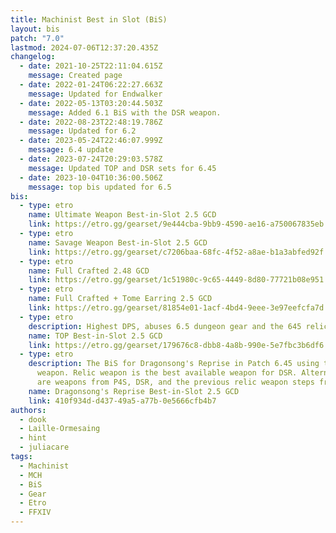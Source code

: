 ```yaml
---
title: Machinist Best in Slot (BiS)
layout: bis
patch: "7.0"
lastmod: 2024-07-06T12:37:20.435Z
changelog:
  - date: 2021-10-25T22:11:04.615Z
    message: Created page
  - date: 2022-01-24T06:22:27.663Z
    message: Updated for Endwalker
  - date: 2022-05-13T03:20:44.503Z
    message: Added 6.1 BiS with the DSR weapon.
  - date: 2022-08-23T22:48:19.786Z
    message: Updated for 6.2
  - date: 2023-05-24T22:46:07.999Z
    message: 6.4 update
  - date: 2023-07-24T20:29:03.578Z
    message: Updated TOP and DSR sets for 6.45
  - date: 2023-10-04T10:36:00.506Z
    message: top bis updated for 6.5
bis:
  - type: etro
    name: Ultimate Weapon Best-in-Slot 2.5 GCD
    link: https://etro.gg/gearset/9e444cba-9bb9-4590-ae16-a750067835eb
  - type: etro
    name: Savage Weapon Best-in-Slot 2.5 GCD
    link: https://etro.gg/gearset/c7206baa-68fc-4f52-a8ae-b1a3abfed92f
  - type: etro
    name: Full Crafted 2.48 GCD
    link: https://etro.gg/gearset/1c51980c-9c65-4449-8d80-77721b08e951
  - type: etro
    name: Full Crafted + Tome Earring 2.5 GCD
    link: https://etro.gg/gearset/81854e01-1acf-4bd4-9eee-3e97eefcfa7d
  - type: etro
    description: Highest DPS, abuses 6.5 dungeon gear and the 645 relic weapon.
    name: TOP Best-in-Slot 2.5 GCD
    link: https://etro.gg/gearset/179676c8-dbb8-4a8b-990e-5e7fbc3b6df6
  - type: etro
    description: The BiS for Dragonsong's Reprise in Patch 6.45 using the Relic
      weapon. Relic weapon is the best available weapon for DSR. Alternatives
      are weapons from P4S, DSR, and the previous relic weapon steps from EW.
    name: Dragonsong's Reprise Best-in-Slot 2.5 GCD
    link: 410f934d-d437-49a5-a77b-0e5666cfb4b7
authors:
  - dook
  - Laille-Ormesaing
  - hint
  - juliacare
tags:
  - Machinist
  - MCH
  - BiS
  - Gear
  - Etro
  - FFXIV
---
```

